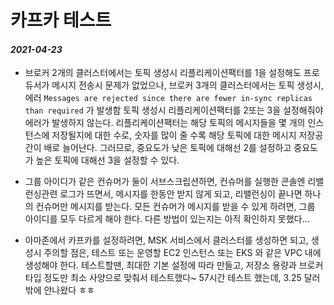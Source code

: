 # 카프카 테스트

#### ___2021-04-23___
- 브로커 2개의 클러스터에서는 토픽 생성시 리플리케이션팩터를 1을 설정해도 프로듀서가 메시지 전송시 문제가 없었으나,
  브로커 3개의 클러스터에서는 토픽 생성시, 에러 ```Messages are rejected since there are fewer in-sync replicas than required``` 가 발생함
  토픽 생성시 리플리케이션팩터를 2또는 3을 설정해줘야 에러가 발생하지 않는다.
  리플리케이션팩터는 해당 토픽의 메시지들을 몇 개의 인스턴스에 저장될지에 대한 수로, 숫자를 많이 줄 수록 해당 토픽에 대한 메시지 저장공간이 배로 늘어난다.
  그러므로, 중요도가 낮은 토픽에 대해선 2를 설정하고 중요도가 높은 토픽에 대해선 3을 설정할 수 있다.
  
- 그룹 아이디가 같은 컨슈머가 둘이 서브스크립션하면, 컨슈머를 실행한 콘솔엔 리밸런싱관련 로그가 뜨면서,
  메시지를 한동안 받지 않게 되고, 리밸런싱이 끝나면 하나의 컨슈머만 메시지를 받는다.
  모든 컨슈머가 메시지를 받을 수 있게 하려면, 그룹 아이디를 모두 다르게 해야 한다.
  다른 방법이 있는지는 아직 확인하지 못했다...

- 아마존에서 카프카를 설정하려면, MSK 서비스에서 클러스터를 생성하면 되고,
  생성시 주의할 점은, 테스트 또는 운영할 EC2 인스턴스 또는 EKS 와 같은 VPC 내에 생성해야 한다.
  테스트할땐, 최대한 기본 설정에 따라 만들고, 저장소 용량과 브로커 타입 정도만 최소 사양으로 맞춰서 테스트했다~
  57시간 테스트 했는데, 3.25 달러밖에 안나왔다 ㅎㅎ
  

